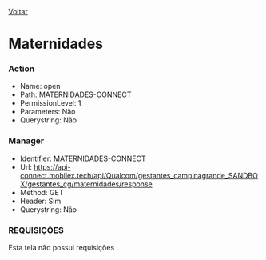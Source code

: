 [Voltar](./unidadesdeatendimento.md)
# Maternidades
### Action
- Name: open
- Path: MATERNIDADES-CONNECT
- PermissionLevel: 1
- Parameters: Não
- Querystring: Não
  
### Manager
- Identifier: MATERNIDADES-CONNECT
- Url: https://api-connect.mobilex.tech/api/Qualcom/gestantes_campinagrande_SANDBOX/gestantes_cg/maternidades/response
- Method: GET
- Header: Sim
- Querystring: Não

### REQUISIÇÕES
Esta tela não possui requisições